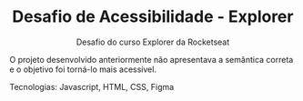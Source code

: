 <h1 align='center'> Desafio de Acessibilidade - Explorer </h1>

<p align='center'> Desafio do curso Explorer da Rocketseat </p>
<p> O projeto desenvolvido anteriormente não apresentava a semântica correta e o objetivo foi torná-lo mais acessível. </p>

<p> Tecnologias: Javascript, HTML, CSS, Figma </p>